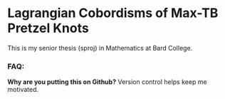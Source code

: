 # Lagrangian Cobordisms of Max-TB Pretzel Knots

This is my senior thesis (sproj) in Mathematics at Bard College.

### FAQ:

**Why are you putting this on Github?**
Version control helps keep me motivated.
